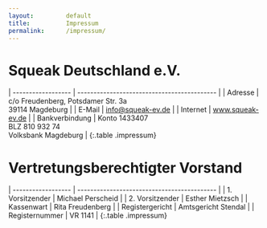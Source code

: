 ```yaml
---
layout:         default
title:          Impressum
permalink:      /impressum/
---
```


# Squeak Deutschland e.V.

| ------------------ | ------------------------------------------- |
| Adresse            | c/o Freudenberg, Potsdamer Str. 3a<br>39114 Magdeburg   |
| E-Mail             | info@squeak-ev.de                           |
| Internet           | www.squeak-ev.de                            |
| Bankverbindung     | Konto 1433407<br>BLZ 810 932 74<br>Volksbank Magdeburg  |
{:.table .impressum}


# Vertretungsberechtigter Vorstand

| ------------------ | ------------------------------------------- |
| 1. Vorsitzender    | Michael Perscheid                           |
| 2. Vorsitzender    | Esther Mietzsch                             |
| Kassenwart         | Rita Freudenberg                            |
| Registergericht    | Amtsgericht Stendal                         |
| Registernummer     | VR 1141                                     |
{:.table .impressum}
